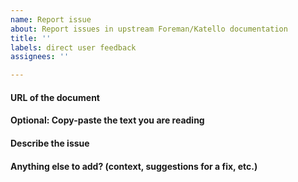 ```yaml
---
name: Report issue
about: Report issues in upstream Foreman/Katello documentation
title: ''
labels: direct user feedback
assignees: ''

---
```


#### URL of the document

#### Optional: Copy-paste the text you are reading

#### Describe the issue

#### Anything else to add? (context, suggestions for a fix, etc.)
